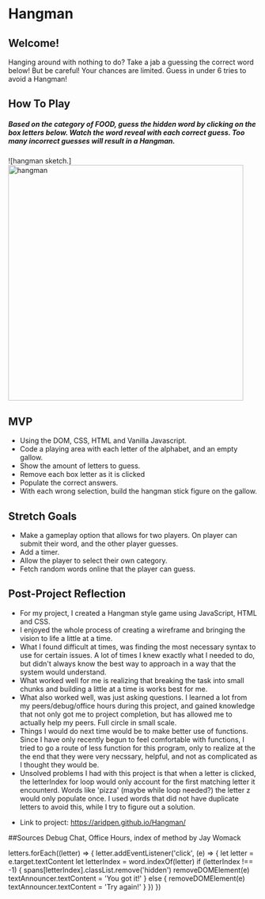 # Hangman

## Welcome!

Hanging around with nothing to do? Take a jab a guessing the correct word below! But be careful! Your chances are limited. Guess in under 6 tries to avoid a Hangman!

## How To Play

##### Based on the category of FOOD, guess the hidden word by clicking on the box letters below. Watch the word reveal with each correct guess. Too many incorrect guesses will result in a Hangman.

![hangman sketch.]<img width="475" alt="hangman" src="https://user-images.githubusercontent.com/115594817/204955713-218bf1db-d239-478d-bec1-5e5af9d8c205.png">

## MVP

- Using the DOM, CSS, HTML and Vanilla Javascript.
- Code a playing area with each letter of the alphabet, and an empty gallow.
- Show the amount of letters to guess.
- Remove each box letter as it is clicked
- Populate the correct answers.
- With each wrong selection, build the hangman stick figure on the gallow.

## Stretch Goals

- Make a gameplay option that allows for two players. On player can submit their word, and the other player guesses.
- Add a timer.
- Allow the player to select their own category.
- Fetch random words online that the player can guess.

## Post-Project Reflection

- For my project, I created a Hangman style game using JavaScript, HTML and CSS.
- I enjoyed the whole process of creating a wireframe and bringing the vision to life a little at a time.
- What I found difficult at times, was finding the most necessary syntax to use for certain issues. A lot of times I knew exactly what I needed to do, but didn't always know the best way to approach in a way that the system would understand.
- What worked well for me is realizing that breaking the task into small chunks and building a little at a time is works best for me.
- What also worked well, was just asking questions. I learned a lot from my peers/debug/office hours during this project, and gained knowledge that not only got me to project completion, but has allowed me to actually help my peers. Full circle in small scale.
- Things I would do next time would be to make better use of functions. Since I have only recently begun to feel comfortable with functions, I tried to go a route of less function for this program, only to realize at the the end that they were very necssary, helpful, and not as complicated as I thought they would be.
- Unsolved problems I had with this project is that when a letter is clicked, the letterIndex for loop would only account for the first matching letter it encounterd. Words like 'pizza' (maybe while loop needed?) the letter z would only populate once. I used words that did not have duplicate letters to avoid this, while I try to figure out a solution.

* Link to project:
  https://aridpen.github.io/Hangman/

##Sources
Debug Chat, Office Hours, index of method by Jay Womack

letters.forEach((letter) => {
letter.addEventListener('click', (e) => {
let letter = e.target.textContent
let letterIndex = word.indexOf(letter)
if (letterIndex !== -1) {
spans[letterIndex].classList.remove('hidden')
removeDOMElement(e)
textAnnouncer.textContent = 'You got it!'
} else {
removeDOMElement(e)
textAnnouncer.textContent = 'Try again!'
}
})
})
